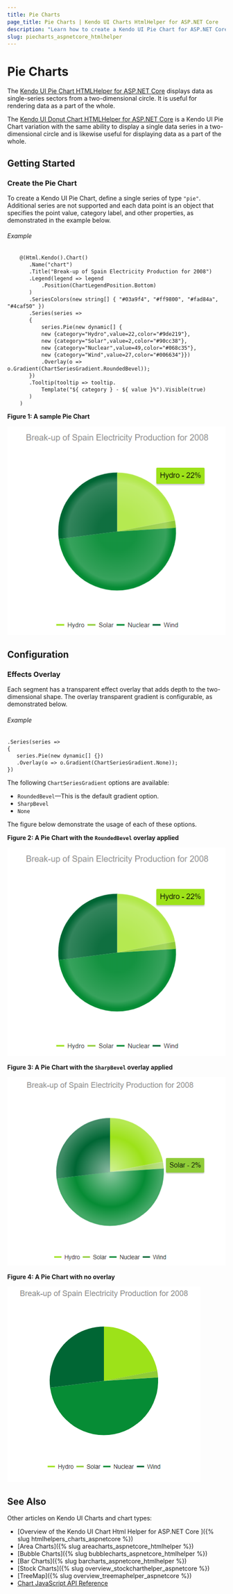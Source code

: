 ```yaml
---
title: Pie Charts
page_title: Pie Charts | Kendo UI Charts HtmlHelper for ASP.NET Core
description: "Learn how to create a Kendo UI Pie Chart for ASP.NET Core and specify its point value, category label, and other properties."
slug: piecharts_aspnetcore_htmlhelper
---
```


# Pie Charts

The [Kendo UI Pie Chart HTMLHelper for ASP.NET Core](https://demos.telerik.com/aspnet-core/pie-charts/index) displays data as single-series sectors from a two-dimensional circle. It is useful for rendering data as a part of the whole.

The [Kendo UI Donut Chart HTMLHelper for ASP.NET Core](https://demos.telerik.com/aspnet-core/donut-charts/index) is a Kendo UI Pie Chart variation with the same ability to display a single data series in a two-dimensional circle and is likewise useful for displaying data as a part of the whole.

## Getting Started

### Create the Pie Chart

To create a Kendo UI Pie Chart, define a single series of type `"pie"`. Additional series are not supported and each data point is an object that specifies the point value, category label, and other properties, as demonstrated in the example below.

###### Example

        @(Html.Kendo().Chart()
           .Name("chart")
           .Title("Break-up of Spain Electricity Production for 2008")
           .Legend(legend => legend
               .Position(ChartLegendPosition.Bottom)
           )
           .SeriesColors(new string[] { "#03a9f4", "#ff9800", "#fad84a", "#4caf50" })
           .Series(series =>
           {
               series.Pie(new dynamic[] {
               new {category="Hydro",value=22,color="#9de219"},
               new {category="Solar",value=2,color="#90cc38"},
               new {category="Nuclear",value=49,color="#068c35"},
               new {category="Wind",value=27,color="#006634"}})
               .Overlay(o => o.Gradient(ChartSeriesGradient.RoundedBevel));
           })
           .Tooltip(tooltip => tooltip.
               Template("${ category } - ${ value }%").Visible(true)
           )
        )


**Figure 1: A sample Pie Chart**

![Pie Chart](images/pie-chart.png)

## Configuration

### Effects Overlay

Each segment has a transparent effect overlay that adds depth to the two-dimensional shape. The overlay transparent gradient is configurable, as demonstrated below.

###### Example

    .Series(series =>
    {
       series.Pie(new dynamic[] {})
       .Overlay(o => o.Gradient(ChartSeriesGradient.None));
    })


The following `ChartSeriesGradient` options are available:

* `RoundedBevel`&mdash;This is the default gradient option.
* `SharpBevel`
* `None`

The figure below demonstrate the usage of each of these options.

**Figure 2: A Pie Chart with the `RoundedBevel` overlay applied**

![Pie Chart with roundedBevel overlay](images/pie-chart.png)

**Figure 3: A Pie Chart with the `SharpBevel` overlay applied**

![Pie Chart with sharpBevel overlay](images/chart-pie-overlay-sharpbevel.png)

**Figure 4: A Pie Chart with no overlay**

![Pie Chart with no overlay](images/chart-pie-overlay-none.png)

## See Also

Other articles on Kendo UI Charts and chart types:

* [Overview of the Kendo UI Chart Html Helper for ASP.NET Core ]({% slug htmlhelpers_charts_aspnetcore %})
* [Area Charts]({% slug areacharts_aspnetcore_htmlhelper %})
* [Bubble Charts]({% slug bubblecharts_aspnetcore_htmlhelper %})
* [Bar Charts]({% slug barcharts_aspnetcore_htmlhelper %})
* [Stock Charts]({% slug overview_stockcharthelper_aspnetcore %})
* [TreeMap]({% slug overview_treemaphelper_aspnetcore %})
* [Chart JavaScript API Reference](https://docs.telerik.com/kendo-ui/api/javascript/dataviz/ui/chart)

